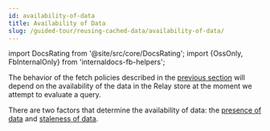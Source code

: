 ```yaml
---
id: availability-of-data
title: Availability of Data
slug: /guided-tour/reusing-cached-data/availability-of-data/
---
```


import DocsRating from '@site/src/core/DocsRating';
import {OssOnly, FbInternalOnly} from 'internaldocs-fb-helpers';

The behavior of the fetch policies described in the [previous section](../fetch-policies/) will depend on the availability of the data in the Relay store at the moment we attempt to evaluate a query.

There are two factors that determine the availability of data: the [presence of data](../presence-of-data/) and [staleness of data](../staleness-of-data/).


<DocsRating />
